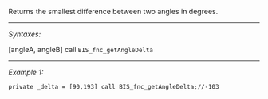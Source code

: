 Returns the smallest difference between two angles in degrees.


---
*Syntaxes:*

[angleA, angleB] call `BIS_fnc_getAngleDelta`

---
*Example 1:*

```sqf
private _delta = [90,193] call BIS_fnc_getAngleDelta;//-103
```